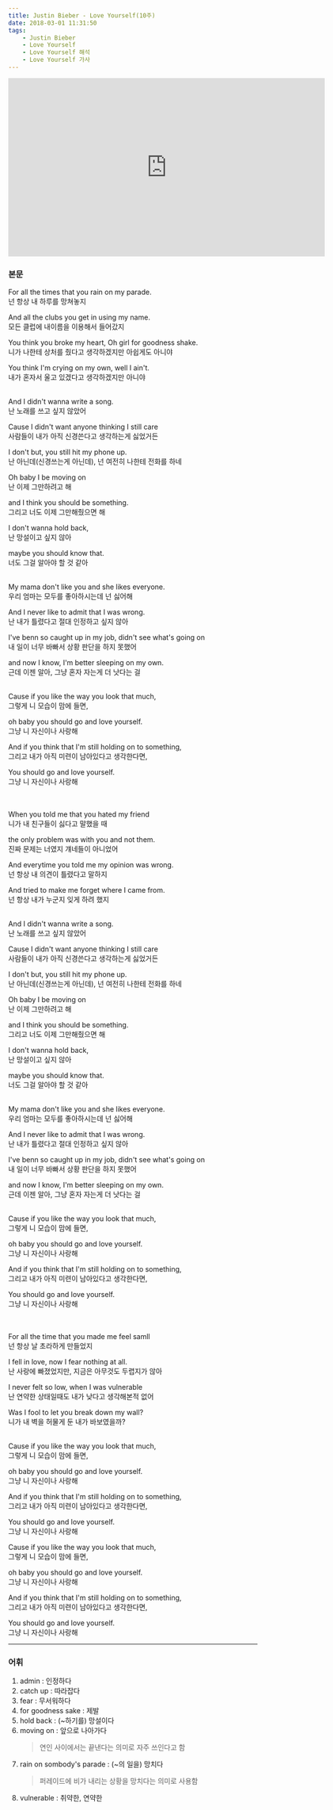 ```yaml
---
title: Justin Bieber - Love Yourself(10주)
date: 2018-03-01 11:31:50
tags:
    - Justin Bieber
    - Love Yourself    
    - Love Yourself 해석
    - Love Yourself 가사
---
```


<iframe width="640" height="360" src="https://www.youtube.com/embed/oyEuk8j8imI" frameborder="0" allow="autoplay; encrypted-media" allowfullscreen></iframe>


### 본문
For all the times that you rain on my parade.  
넌 항상 내 하루를 망쳐놓지  

And all the clubs you get in using my name.  
모든 클럽에 내이름을 이용해서 들어갔지  

You think you broke my heart, Oh girl for goodness shake.  
니가 나한테 상처를 줬다고 생각하겠지만 아쉽게도 아니야  

You think I'm crying on my own, well I ain't.  
내가 혼자서 울고 있겠다고 생각하겠지만 아니야  
<br/>

And I didn't wanna write a song.  
난 노래를 쓰고 싶지 않았어  

Cause I didn't want anyone thinking I still care  
사람들이 내가 아직 신경쓴다고 생각하는게 싫었거든  

I don't but, you still hit my phone up.  
난 아닌데(신경쓰는게 아닌데), 넌 여전히 나한테 전화를 하네  

Oh baby I be moving on  
난 이제 그만하려고 해  

and I think you should be something.  
그리고 너도 이제 그만해줬으면 해  

I don't wanna hold back,  
난 망설이고 싶지 않아  

maybe you should know that.  
너도 그걸 알아야 할 것 같아  
<br/>

My mama don't like you and she likes everyone.  
우리 엄마는 모두를 좋아하시는데 넌 싫어해  

And I never like to admit that I was wrong.  
난 내가 틀렸다고 절대 인정하고 싶지 않아  

I've benn so caught up in my job, didn't see what's going on  
내 일이 너무 바빠서 상황 판단을 하지 못했어  

and now I know, I'm better sleeping on my own.  
근데 이젠 알아, 그냥 혼자 자는게 더 낫다는 걸  
<br/>

Cause if you like the way you look that much,  
그렇게 니 모습이 맘에 들면,   

oh baby you should go and love yourself.  
그냥 니 자신이나 사랑해  

And if you think that I'm still holding on to something,  
그리고 내가 아직 미련이 남아있다고 생각한다면,  

You should go and love yourself.  
그냥 니 자신이나 사랑해  
<br/>
<br/>

When you told me that you hated my friend  
니가 내 친구들이 싫다고 말했을 때  

the only problem was with you and not them.  
진짜 문제는 너였지 걔네들이 아니었어  

And everytime you told me my opinion was wrong.  
넌 항상 내 의견이 틀렸다고 말하지  

And tried to make me forget where I came from.  
넌 항상 내가 누군지 잊게 하려 했지  
<br/>

And I didn't wanna write a song.  
난 노래를 쓰고 싶지 않았어  

Cause I didn't want anyone thinking I still care  
사람들이 내가 아직 신경쓴다고 생각하는게 싫었거든  

I don't but, you still hit my phone up.  
난 아닌데(신경쓰는게 아닌데), 넌 여전히 나한테 전화를 하네  

Oh baby I be moving on  
난 이제 그만하려고 해  

and I think you should be something.  
그리고 너도 이제 그만해줬으면 해  

I don't wanna hold back,  
난 망설이고 싶지 않아  

maybe you should know that.  
너도 그걸 알아야 할 것 같아  
<br/>

My mama don't like you and she likes everyone.  
우리 엄마는 모두를 좋아하시는데 넌 싫어해  

And I never like to admit that I was wrong.  
난 내가 틀렸다고 절대 인정하고 싶지 않아  

I've benn so caught up in my job, didn't see what's going on  
내 일이 너무 바빠서 상황 판단을 하지 못했어  

and now I know, I'm better sleeping on my own.  
근데 이젠 알아, 그냥 혼자 자는게 더 낫다는 걸  
<br/>

Cause if you like the way you look that much,  
그렇게 니 모습이 맘에 들면,   

oh baby you should go and love yourself.  
그냥 니 자신이나 사랑해  

And if you think that I'm still holding on to something,  
그리고 내가 아직 미련이 남아있다고 생각한다면,  

You should go and love yourself.  
그냥 니 자신이나 사랑해  
<br/>
<br/>

For all the time that you made me feel samll  
넌 항상 날 초라하게 만들었지  

I fell in love, now I fear nothing at all.  
난 사랑에 빠졌었지만, 지금은 아무것도 두렵지가 않아  

I never felt so low, when I was vulnerable  
난 연약한 상태일때도 내가 낮다고 생각해본적 없어  

Was I fool to let you break down my wall?  
니가 내 벽을 허물게 둔 내가 바보였을까?  
<br/>

Cause if you like the way you look that much,  
그렇게 니 모습이 맘에 들면,   

oh baby you should go and love yourself.  
그냥 니 자신이나 사랑해  

And if you think that I'm still holding on to something,  
그리고 내가 아직 미련이 남아있다고 생각한다면,  

You should go and love yourself.  
그냥 니 자신이나 사랑해  

Cause if you like the way you look that much,  
그렇게 니 모습이 맘에 들면,   

oh baby you should go and love yourself.  
그냥 니 자신이나 사랑해  

And if you think that I'm still holding on to something,  
그리고 내가 아직 미련이 남아있다고 생각한다면,  

You should go and love yourself.  
그냥 니 자신이나 사랑해  

---

### 어휘
1. admin : 인정하다
1. catch up : 따라잡다
1. fear : 무서워하다
1. for goodness sake : 제발
1. hold back : (~하기를) 망설이다
1. moving on : 앞으로 나아가다
    > 연인 사이에서는 끝낸다는 의미로 자주 쓰인다고 함
1. rain on sombody's parade : (~의 일을) 망치다
    > 퍼레이드에 비가 내리는 상황을 망치다는 의미로 사용함  
1. vulnerable : 취약한, 연약한

<!-- more -->